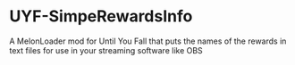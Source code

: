 # UYF-SimpeRewardsInfo
 A MelonLoader mod for Until You Fall that puts the names of the rewards in text files for use in your streaming software like OBS
